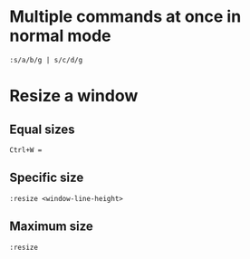 # Multiple commands at once in normal mode

`:s/a/b/g | s/c/d/g`

# Resize a window

## Equal sizes

`Ctrl+W =`

## Specific size

`:resize <window-line-height>`

## Maximum size

`:resize`
